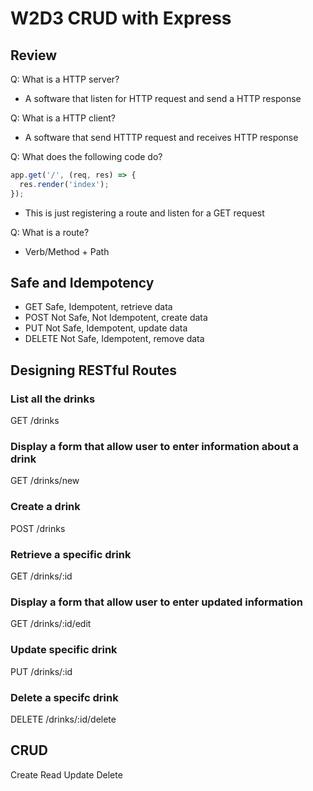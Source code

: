 # W2D3 CRUD with Express

## Review

Q: What is a HTTP server?

- A software that listen for HTTP request and send a HTTP response

Q: What is a HTTP client?

- A software that send HTTTP request and receives HTTP response

Q: What does the following code do?

```javascript
app.get('/', (req, res) => {
  res.render('index');
});
```

- This is just registering a route and listen for a GET request

Q: What is a route?

- Verb/Method + Path

## Safe and Idempotency

- GET        Safe, Idempotent, retrieve data
- POST       Not Safe, Not Idempotent, create data
- PUT        Not Safe, Idempotent, update data
- DELETE     Not Safe, Idempotent, remove data

## Designing RESTful Routes

### List all the drinks

GET /drinks

### Display a form that allow user to enter information about a drink

GET /drinks/new

### Create a drink

POST /drinks

### Retrieve a specific drink

GET /drinks/:id

### Display a form that allow user to enter updated information

GET /drinks/:id/edit

### Update specific drink

PUT /drinks/:id

### Delete a specifc drink

DELETE /drinks/:id/delete

## CRUD

Create
Read
Update
Delete